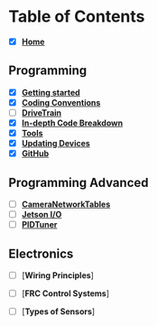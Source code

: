 # Table of Contents
- [x] [**Home**][home]  
## Programming 
- [x] [**Getting started**][Gstart]  
- [x] [**Coding Conventions**][CConv]    
- [ ] [**DriveTrain**][drivet]
- [x] [**In-depth Code Breakdown**][bdown]  
- [x] [**Tools**][bffs]   
- [x] [**Updating Devices**][dvcupd]    
- [x] [**GitHub**][GConv]    

## Programming Advanced
- [ ] [**CameraNetworkTables**][cams]
- [ ] [**Jetson I/O**][jetio]
- [ ] [**PIDTuner**][pidtuner]

## Electronics
- [ ] [**Wiring Principles**]
- [ ] [**FRC Control Systems**]
- [ ] [**Types of Sensors**]


[home]: https://github.com/Aidan747/FRC-Offseason-2022/wiki
[Gstart]: https://github.com/Aidan747/FRC-Offseason-2022/wiki/Starting-out
[GConv]: https://github.com/Aidan747/FRC-Offseason-2022/wiki/GitHub
[CConv]: https://github.com/Aidan747/FRC-Offseason-2022/wiki/Coding-Conventions
[bdown]: https://github.com/Aidan747/FRC-Offseason-2022/wiki/Code-Breakdown
[dvcupd]: https://github.com/Aidan747/FRC-Offseason-2022/wiki/Updating-devices
[bffs]: https://github.com/Aidan747/FRC-Offseason-2022/wiki/Tools
[cams]: https://github.com/Aidan747/FRC-Offseason-2022/wiki/CameraNetworkTables
[pidtuner]: https://github.com/Aidan747/FRC-Offseason-2022/wiki/PIDTuner
[jetio]: https://github.com/Aidan747/FRC-Offseason-2022/wiki/Jetson-IO
[drivet]: https://github.com/Aidan747/FRC-Offseason-2022/wiki/DriveTrain-Subsystem
[wirePrin]: x
[frcsys]: frcsys
[senstype]: x